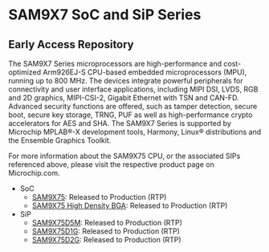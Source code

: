 # SAM9X7 SoC and SiP Series
## Early Access Repository
The SAM9X7 Series microprocessors are high-performance and cost-optimized Arm926EJ-S CPU-based embedded microprocessors (MPU), running up to 800 MHz. The devices integrate powerful peripherals for connectivity and user interface applications, including MIPI DSI, LVDS, RGB and 2D graphics, MIPI-CSI-2, Gigabit Ethernet with TSN and CAN-FD. Advanced security functions are offered, such as tamper detection, secure boot, secure key storage, TRNG, PUF as well as high-performance crypto accelerators for AES and SHA. The SAM9X7 Series is supported by Microchip MPLAB®-X development tools, Harmony, Linux® distributions and the Ensemble Graphics Toolkit.

For more information about the SAM9X75 CPU, or the associated SIPs referenced above, please visit the respective product page on Microchip.com.
* SoC
  * [SAM9X75](https://www.microchip.com/en-us/product/SAM9X75): Released to Production (RTP)
  * [SAM9X75 High Density BGA](https://www.microchip.com/en-us/product/SAM9X75): Released to Production (RTP)
* SiP
  * [SAM9X75D5M](https://www.microchip.com/en-us/product/SAM9X75D5M): Released to Production (RTP)
  * [SAM9X75D1G](https://www.microchip.com/en-us/product/SAM9X75D1G): Released to Production (RTP)
  * [SAM9X75D2G](https://www.microchip.com/en-us/product/SAM9X75D2G): Released to Production (RTP)
 
